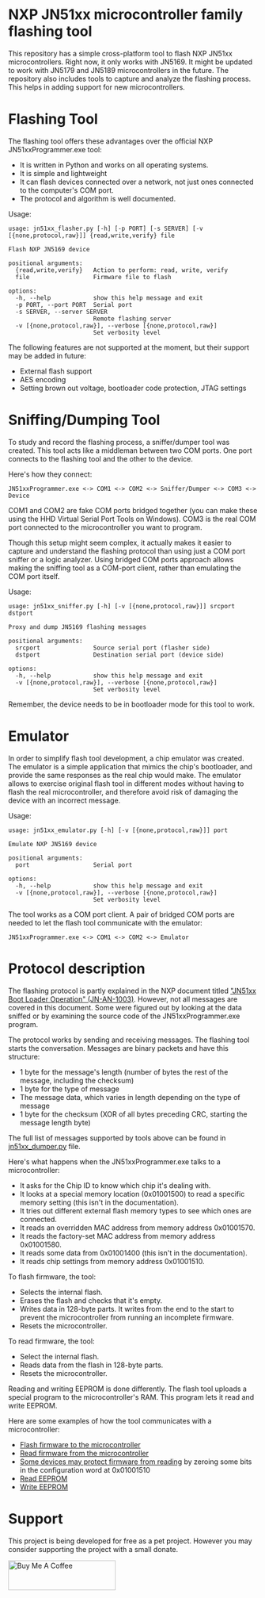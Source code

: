 # NXP JN51xx microcontroller family flashing tool

This repository has a simple cross-platform tool  to flash NXP JN51xx microcontrollers. Right now, it only works with JN5169. It might be updated to work with JN5179 and JN5189 microcontrollers in the future. The repository also includes tools to capture and analyze the flashing process. This helps in adding support for new microcontrollers.

# Flashing Tool

The flashing tool offers these advantages over the official NXP JN51xxProgrammer.exe tool:
- It is written in Python and works on all operating systems.
- It is simple and lightweight
- It can flash devices connected over a network, not just ones connected to the computer's COM port.
- The protocol and algorithm is well documented.

Usage:
```
usage: jn51xx_flasher.py [-h] [-p PORT] [-s SERVER] [-v [{none,protocol,raw}]] {read,write,verify} file

Flash NXP JN5169 device

positional arguments:
  {read,write,verify}   Action to perform: read, write, verify
  file                  Firmware file to flash

options:
  -h, --help            show this help message and exit
  -p PORT, --port PORT  Serial port
  -s SERVER, --server SERVER
                        Remote flashing server
  -v [{none,protocol,raw}], --verbose [{none,protocol,raw}]
                        Set verbosity level
```

The following features are not supported at the moment, but their support may be added in future:
- External flash support
- AES encoding
- Setting brown out voltage, bootloader code protection, JTAG settings

# Sniffing/Dumping Tool

To study and record the flashing process, a sniffer/dumper tool was created. This tool acts like a middleman between two COM ports. One port connects to the flashing tool and the other to the device.

Here's how they connect:
```
JN51xxProgrammer.exe <-> COM1 <-> COM2 <-> Sniffer/Dumper <-> COM3 <-> Device
```

COM1 and COM2 are fake COM ports bridged together (you can make these using the HHD Virtual Serial Port Tools on Windows). COM3 is the real COM port connected to the microcontroller you want to program. 

Though this setup might seem complex, it actually makes it easier to capture and understand the flashing protocol than using just a COM port sniffer or a logic analyzer. Using bridged COM ports approach allows making the sniffing tool as a COM-port client, rather than emulating the COM port itself.


Usage:
```
usage: jn51xx_sniffer.py [-h] [-v [{none,protocol,raw}]] srcport dstport

Proxy and dump JN5169 flashing messages

positional arguments:
  srcport               Source serial port (flasher side)
  dstport               Destination serial port (device side)

options:
  -h, --help            show this help message and exit
  -v [{none,protocol,raw}], --verbose [{none,protocol,raw}]
                        Set verbosity level
```

Remember, the device needs to be in bootloader mode for this tool to work.

# Emulator

In order to simplify flash tool development, a chip emulator was created. The emulator is a simple application that mimics the chip's bootloader, and provide the same responses as the real chip would make. The emulator  allows to exercise original flash tool in different modes without having to flash the real microcontroller, and therefore avoid risk of damaging the device with an incorrect message.

Usage:
```
usage: jn51xx_emulator.py [-h] [-v [{none,protocol,raw}]] port

Emulate NXP JN5169 device

positional arguments:
  port                  Serial port

options:
  -h, --help            show this help message and exit
  -v [{none,protocol,raw}], --verbose [{none,protocol,raw}]
                        Set verbosity level
```

The tool works as a COM port client. A pair of bridged COM ports are needed to let the flash tool communicate with the emulator:

```
JN51xxProgrammer.exe <-> COM1 <-> COM2 <-> Emulator
```

# Protocol description

The flashing protocol is partly explained in the NXP document titled ["JN51xx Boot Loader Operation" (JN-AN-1003)](https://www.nxp.com/docs/en/application-note/JN-AN-1003.pdf). However, not all messages are covered in this document. Some were figured out by looking at the data sniffed or by examining the source code of the JN51xxProgrammer.exe program.

The protocol works by sending and receiving messages. The flashing tool starts the conversation. Messages are binary packets and have this structure:
- 1 byte for the message's length (number of bytes the rest of the message, including the checksum)
- 1 byte for the type of message
- The message data, which varies in length depending on the type of message
- 1 byte for the checksum (XOR of all bytes preceding CRC, starting the message length byte)

The full list of messages supported by tools above can be found in [jn51xx_dumper.py](jn51xx_dumper.py) file.

Here's what happens when the JN51xxProgrammer.exe talks to a microcontroller:
- It asks for the Chip ID to know which chip it's dealing with.
- It looks at a special memory location (0x01001500) to read a specific memory setting (this isn't in the documentation).
- It tries out different external flash memory types to see which ones are connected.
- It reads an overridden MAC address from memory address 0x01001570.
- It reads the factory-set MAC address from memory address 0x01001580.
- It reads some data from 0x01001400 (this isn't in the documentation).
- It reads chip settings from memory address 0x01001510.

To flash firmware, the tool:
- Selects the internal flash.
- Erases the flash and checks that it's empty.
- Writes data in 128-byte parts. It writes from the end to the start to prevent the microcontroller from running an incomplete firmware.
- Resets the microcontroller.

To read firmware, the tool:
- Select the internal flash.
- Reads data from the flash in 128-byte parts.
- Resets the microcontroller.

Reading and writing EEPROM is done differently. The flash tool uploads a special program to the microcontroller's RAM. This program lets it read and write EEPROM.

Here are some examples of how the tool communicates with a microcontroller:
- [Flash firmware to the microcontroller](examples/flash_write.txt)
- [Read firmware from the microcontroller](examples/flash_read.txt)
- [Some devices may protect firmware from reading](examples/flash_read_forbidden.txt) by zeroing some bits in the configuration word at 0x01001510
- [Read EEPROM](examples/eeprom_read.txt)
- [Write EEPROM](examples/eeprom_write.txt)

# Support

This project is being developed for free as a pet project. However you may consider supporting the project with a small donate.

<a href="https://www.buymeacoffee.com/grafalex" target="_blank"><img src="https://cdn.buymeacoffee.com/buttons/v2/default-yellow.png" alt="Buy Me A Coffee" style="height: 60px !important;width: 217px !important;" ></a>
